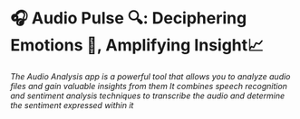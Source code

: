 # 🎧 Audio Pulse 🔍: Deciphering Emotions 🎵, Amplifying Insight📈 
*The Audio Analysis app is a powerful tool that allows you to analyze audio files and gain valuable insights from them 
It combines speech recognition and sentiment analysis techniques to transcribe the audio and determine the sentiment expressed within it*
